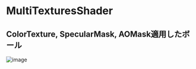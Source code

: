 # MultiTexturesShader

## ColorTexture, SpecularMask, AOMask適用したボール
![image](https://user-images.githubusercontent.com/6869650/158854707-e1e88c3a-a06a-4f26-8cad-d8fd09fc3b05.png)
